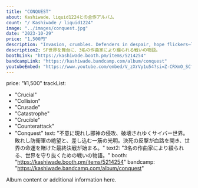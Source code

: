 ```yaml
---
title: "CONQUEST"
about: Kashiwade、liquid1224との合作アルバム
count: "/ Kashiwade / liquid1224"
image: "../images/conquest.jpg"
date: "2023-10-29"
price: "1,500円"
description: "Invasion, crumbles. Defenders in despair, hope flickers—last stand."
description2: SF世界を舞台に、3名の作曲家により綴られる戦いの物語。
boothLink: "https://kashiwade.booth.pm/items/5214254"
bandcampLink: "https://kashiwade.bandcamp.com/album/conquest"
youtubeEmbed: "https://www.youtube.com/embed/V_zXrVy1u54?si=Z-CRXmO_SCfgik3H"
---
```


price: "¥1,500"
trackList:
  - "Crucial"
  - "Collision"
  - "Crusade"
  - "Catastrophe"
  - "Crucible"
  - "Counterattack"
  - "Conquest"
text: "不意に現れし邪神の侵攻、破壊されゆくサイバー世界。敗れし防衛軍の絶望と、差し込む一筋の光明。決死の反撃が血路を開き、世界の命運を賭けた最終決戦が始まる。"
text2: "3名の作曲家により綴られる、世界を守り抜くための戦いの物語。"
booth: "https://kashiwade.booth.pm/items/5214254"
bandcamp: "https://kashiwade.bandcamp.com/album/conquest"

Album content or additional information here.
